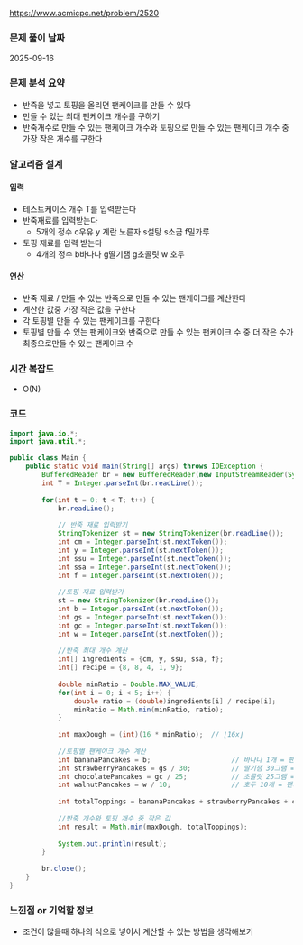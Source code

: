 https://www.acmicpc.net/problem/2520

### 문제 풀이 날짜
2025-09-16

### 문제 분석 요약
- 반죽을 넣고 토핑을 올리면 팬케이크를 만들 수 있다
- 만들 수 있는 최대 팬케이크 개수를 구하기
- 반죽개수로 만들 수 있는 팬케이크 개수와  토핑으로 만들 수 있는 팬케이크 개수 중 가장 작은 개수를 구한다


### 알고리즘 설계

#### 입력
- 테스트케이스 개수 T를 입력받는다
- 반죽재료를 입력받는다
    - 5개의 정수 c우유 y 계란 노른자 s설탕 s소금 f밀가루
- 토핑 재료를 입력 받는다
    - 4개의 정수 b바나나 g딸기잼 g초콜릿 w 호두

#### 연산
- 반죽 재료 / 만들 수 있는 반죽으로 만들 수 있는 팬케이크를 계산한다
- 계산한 값중 가장 작은 값을 구한다
- 각 토핑별 만들 수 있는 팬케이크를 구한다
- 토핑별 만들 수 있는 팬케이크와 반죽으로 만들 수 있는 팬케이크 수 중 더 작은 수가 최종으로만들 수 있는 팬케이크 수
### 시간 복잡도
- O(N)
### 코드
```java  
import java.io.*;
import java.util.*;

public class Main {
    public static void main(String[] args) throws IOException {
        BufferedReader br = new BufferedReader(new InputStreamReader(System.in));
        int T = Integer.parseInt(br.readLine());
        
        for(int t = 0; t < T; t++) {
            br.readLine();
            
            // 반죽 재료 입력받기
            StringTokenizer st = new StringTokenizer(br.readLine());
            int cm = Integer.parseInt(st.nextToken());    
            int y = Integer.parseInt(st.nextToken());     
            int ssu = Integer.parseInt(st.nextToken());   
            int ssa = Integer.parseInt(st.nextToken());   
            int f = Integer.parseInt(st.nextToken());     
            
            //토핑 재료 입력받기
            st = new StringTokenizer(br.readLine());
            int b = Integer.parseInt(st.nextToken());     
            int gs = Integer.parseInt(st.nextToken());    
            int gc = Integer.parseInt(st.nextToken());    
            int w = Integer.parseInt(st.nextToken());    
            
            //반죽 최대 개수 계산
            int[] ingredients = {cm, y, ssu, ssa, f};
            int[] recipe = {8, 8, 4, 1, 9};
            
            double minRatio = Double.MAX_VALUE;
            for(int i = 0; i < 5; i++) {
                double ratio = (double)ingredients[i] / recipe[i];
                minRatio = Math.min(minRatio, ratio);
            }
            
            int maxDough = (int)(16 * minRatio);  // ⌊16x⌋
            
            //토핑별 팬케이크 개수 계산
            int bananaPancakes = b;                    // 바나나 1개 = 팬케이크 1개
            int strawberryPancakes = gs / 30;          // 딸기잼 30그램 = 팬케이크 1개
            int chocolatePancakes = gc / 25;           // 초콜릿 25그램 = 팬케이크 1개
            int walnutPancakes = w / 10;               // 호두 10개 = 팬케이크 1개
            
            int totalToppings = bananaPancakes + strawberryPancakes + chocolatePancakes + walnutPancakes;
            
            //반죽 개수와 토핑 개수 중 작은 값
            int result = Math.min(maxDough, totalToppings);
            
            System.out.println(result);
        }
        
        br.close();
    }
}
```

### 느낀점 or 기억할 정보
- 조건이 많을때 하나의 식으로 넣어서 계산할 수 있는 방법을 생각해보기